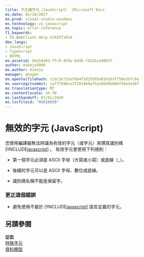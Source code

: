 ```yaml
---
title: 不正確字元（JavaScript） |Microsoft Docs
ms.date: 01/18/2017
ms.prod: visual-studio-windows
ms.technology: vs-javascript
ms.topic: error-reference
f1_keywords:
- VS.WebClient.Help.SCRIPT1014
dev_langs:
- JavaScript
- TypeScript
- DHTML
ms.assetid: b6a54a93-7fc9-459a-bdd6-f42d1ce40b5f
author: mikejo5000
ms.author: mikejo
manager: ghogen
ms.openlocfilehash: c2dc3e733afdb4f3d25595e819163ff56e397c6e
ms.sourcegitcommit: ca777040ca372014b9af5e188d9b60bf56e3e36f
ms.translationtype: MT
ms.contentlocale: zh-TW
ms.lasthandoff: 07/01/2020
ms.locfileid: "85816939"
---
```

# <a name="invalid-character-javascript"></a>無效的字元 (JavaScript)
您使用編譯器無法辨識為有效的字元（或字元）來撰寫識別碼 [!INCLUDE[javascript](../../javascript/includes/javascript-md.md)] 。 有效字元會使用下列規則：  
  
- 第一個字元必須是 ASCII 字母（大寫或小寫）或底線（_）。  
  
- 後續的字元可以是 ASCII 字母、數位或底線。  
  
- 識別碼名稱不能是保留字。  
  
### <a name="to-correct-this-error"></a>更正這個錯誤  
  
- 避免使用不屬於 [!INCLUDE[javascript](../../javascript/includes/javascript-md.md)] 語言定義的字元。  
  
## <a name="see-also"></a>另請參閱  
 [變數](../../javascript/variables-javascript.md)   
 [特殊字元](../../javascript/advanced/special-characters-javascript.md)   
 [資料類型](../../javascript/data-types-javascript.md)